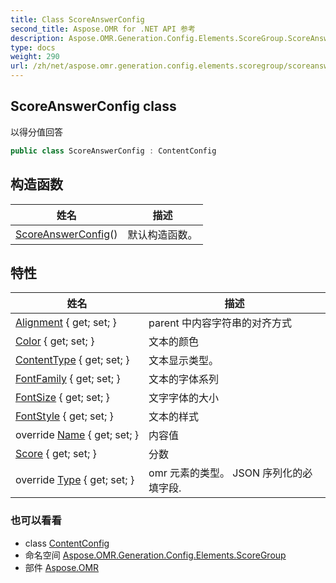 ```yaml
---
title: Class ScoreAnswerConfig
second_title: Aspose.OMR for .NET API 参考
description: Aspose.OMR.Generation.Config.Elements.ScoreGroup.ScoreAnswerConfig 班级. 以得分值回答
type: docs
weight: 290
url: /zh/net/aspose.omr.generation.config.elements.scoregroup/scoreanswerconfig/
---
```

## ScoreAnswerConfig class

以得分值回答

```csharp
public class ScoreAnswerConfig : ContentConfig
```

## 构造函数

| 姓名 | 描述 |
| --- | --- |
| [ScoreAnswerConfig](scoreanswerconfig/)() | 默认构造函数。 |

## 特性

| 姓名 | 描述 |
| --- | --- |
| [Alignment](../../aspose.omr.generation.config.elements/contentconfig/alignment/) { get; set; } | parent 中内容字符串的对齐方式 |
| [Color](../../aspose.omr.generation.config.elements/contentconfig/color/) { get; set; } | 文本的颜色 |
| [ContentType](../../aspose.omr.generation.config.elements/contentconfig/contenttype/) { get; set; } | 文本显示类型。 |
| [FontFamily](../../aspose.omr.generation.config.elements/contentconfig/fontfamily/) { get; set; } | 文本的字体系列 |
| [FontSize](../../aspose.omr.generation.config.elements/contentconfig/fontsize/) { get; set; } | 文字字体的大小 |
| [FontStyle](../../aspose.omr.generation.config.elements/contentconfig/fontstyle/) { get; set; } | 文本的样式 |
| override [Name](../../aspose.omr.generation.config.elements/contentconfig/name/) { get; set; } | 内容值 |
| [Score](../../aspose.omr.generation.config.elements.scoregroup/scoreanswerconfig/score/) { get; set; } | 分数 |
| override [Type](../../aspose.omr.generation.config.elements.scoregroup/scoreanswerconfig/type/) { get; set; } | omr 元素的类型。 JSON 序列化的必填字段. |

### 也可以看看

* class [ContentConfig](../../aspose.omr.generation.config.elements/contentconfig/)
* 命名空间 [Aspose.OMR.Generation.Config.Elements.ScoreGroup](../../aspose.omr.generation.config.elements.scoregroup/)
* 部件 [Aspose.OMR](../../)


